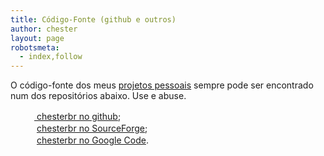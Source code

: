```yaml
---
title: Código-Fonte (github e outros)
author: chester
layout: page
robotsmeta:
  - index,follow
---
```

O código-fonte dos meus [projetos pessoais][1] sempre pode ser encontrado num dos repositórios abaixo. Use e abuse.

<div style="margin-left:22px">
  <img src="//github.com/favicon.ico" width=16 height=16/><a href="http://github.com/chesterbr"> chesterbr no github</a>;<br /> <img src="//sourceforge.net/favicon.ico" width=16 height=16/> <a href="http://sourceforge.net/users/chesterbr">chesterbr no SourceForge</a>;<br /> <img src="//www.gstatic.com/codesite/ph/images/phosting.ico" width=16 height=16/> <a href="http://code.google.com/u/106258097848597339782/">chesterbr no Google Code</a>.
</div>

 [1]: //chester.me/archives/category/portfolio

